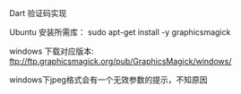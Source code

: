 Dart 验证码实现

Ubuntu 安装所需库：
    sudo apt-get install -y graphicsmagick

windows 下载对应版本:
    ftp://ftp.graphicsmagick.org/pub/GraphicsMagick/windows/

windows下jpeg格式会有一个无效参数的提示，不知原因